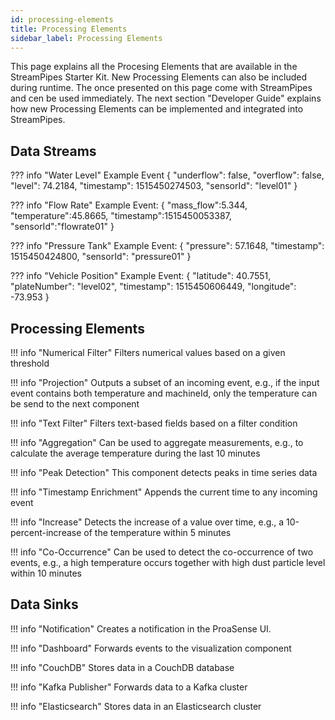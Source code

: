 ```yaml
---
id: processing-elements
title: Processing Elements
sidebar_label: Processing Elements
---
```


This page explains all the Procesing Elements that are available in the StreamPipes Starter Kit.
New Processing Elements can also be included during runtime.
The once presented on this page come with StreamPipes and cen be used immediately. 
The next section "Developer Guide" explains how new Processing Elements can be implemented and integrated into StreamPipes.

## Data Streams

??? info "Water Level"
	 	Example Event
		  {
				"underflow": false,
				"overflow": false,
				"level": 74.2184,
				"timestamp": 1515450274503,
				"sensorId": "level01"
			}
    
??? info "Flow Rate"
		Example Event: 
			{
				"mass_flow":5.344,
				"temperature":45.8665,
				"timestamp":1515450053387,
				"sensorId":"flowrate01"
			}
     
??? info "Pressure Tank"
    Example Event: 
		{
			"pressure": 57.1648,
			"timestamp": 1515450424800,
			"sensorId": "pressure01"
		}

??? info "Vehicle Position"
 		Example Event: 
		{
			"latitude": 40.7551,
			"plateNumber": "level02",
			"timestamp": 1515450606449,
			"longitude": -73.953
		}
		   
    
## Processing Elements

!!! info "Numerical Filter"
    Filters numerical values based on a given threshold
    
!!! info "Projection"
    Outputs a subset of an incoming event, e.g., if the input event contains both temperature and machineId, only the temperature can be send to the next component
     
!!! info "Text Filter"
    Filters text-based fields based on a filter condition
    
!!! info "Aggregation"
    Can be used to aggregate measurements, e.g., to calculate the average temperature during the last 10 minutes

!!! info "Peak Detection"
    This component detects peaks in time series data
    
!!! info "Timestamp Enrichment"
    Appends the current time to any incoming event
    
!!! info "Increase"
    Detects the increase of a value over time, e.g., a 10-percent-increase of the temperature within 5 minutes

!!! info "Co-Occurrence"
    Can be used to detect the co-occurrence of two events, e.g., a high temperature occurs together with high dust particle level within 10 minutes

## Data Sinks

!!! info "Notification"
    Creates a notification in the ProaSense UI.
    
!!! info "Dashboard"
    Forwards events to the visualization component
    
!!! info "CouchDB"
    Stores data in a CouchDB database
    
!!! info "Kafka Publisher"
    Forwards data to a Kafka cluster
    
!!! info "Elasticsearch"
    Stores data in an Elasticsearch cluster

